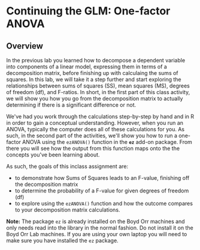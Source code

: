 
# Continuing the GLM: One-factor ANOVA

## Overview

In the previous lab you learned how to decompose a dependent variable into components of a linear model, expressing them in terms of a decomposition matrix, before finishing up with calculaing the sums of squares. In this lab, we will take it a step further and start exploring the relationships between sums of squares (SS), mean squares (MS), degrees of freedom (df), and F-ratios.  In short, in the first part of this class activity, we will show you how you go from the decomposition matrix to actually determining if there is a significant difference or not.  

We've had you work through the calculations step-by-step by hand and in R in order to gain a conceptual understanding. However, when you run an ANOVA, typically the computer does all of these calculations for you. As such, in the second part of the activities, we'll show you how to run a one-factor ANOVA using the `ezANOVA()` function in the **`ez`** add-on package. From there you will see how the output from this function maps onto the the concepts you've been learning about. 

As such, the goals of this inclass assignment are:

* to demonstrate how Sums of Squares leads to an F-value, finishing off the decomposition matrix
* to determine the probability of a F-value for given degrees of freedom (df)
* to explore using the `ezANOVA()` function and how the outcome compares to your decomposition matrix calculations.

**Note:** The package `ez` is already installed on the Boyd Orr machines and only needs read into the library in the normal fashion. Do not install it on the Boyd Orr Lab machines. If you are using your own laptop you will need to make sure you have installed the `ez` package.
